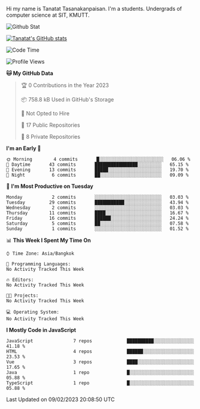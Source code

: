 Hi my name is Tanatat Tasanakanpaisan. I'm a students. Undergrads of computer science at SIT, KMUTT.

![Github Stat](https://github-profile-summary-cards.vercel.app/api/cards/profile-details?username=LilUzii-69&theme=dracula)

[![Tanatat's GitHub stats](https://github-readme-stats.vercel.app/api?username=LilUzii-69&show_icons=true&theme=radical)](https://github.com/anuraghazra/github-readme-stats)

<!--START_SECTION:waka-->
![Code Time](http://img.shields.io/badge/Code%20Time-43%20hrs%2052%20mins-blue)

![Profile Views](http://img.shields.io/badge/Profile%20Views-0-blue)

**🐱 My GitHub Data** 

> 🏆 0 Contributions in the Year 2023
 > 
> 📦 758.8 kB Used in GitHub's Storage 
 > 
> 🚫 Not Opted to Hire
 > 
> 📜 17 Public Repositories 
 > 
> 🔑 8 Private Repositories  
 > 
**I'm an Early 🐤** 

```text
🌞 Morning        4 commits       █░░░░░░░░░░░░░░░░░░░░░░░░   06.06 % 
🌆 Daytime       43 commits       ████████████████░░░░░░░░░   65.15 % 
🌃 Evening       13 commits       █████░░░░░░░░░░░░░░░░░░░░   19.70 % 
🌙 Night          6 commits       ██░░░░░░░░░░░░░░░░░░░░░░░   09.09 % 

```
📅 **I'm Most Productive on Tuesday** 

```text
Monday           2 commits       ░░░░░░░░░░░░░░░░░░░░░░░░░   03.03 % 
Tuesday         29 commits       ███████████░░░░░░░░░░░░░░   43.94 % 
Wednesday        2 commits       ░░░░░░░░░░░░░░░░░░░░░░░░░   03.03 % 
Thursday        11 commits       ████░░░░░░░░░░░░░░░░░░░░░   16.67 % 
Friday          16 commits       ██████░░░░░░░░░░░░░░░░░░░   24.24 % 
Saturday         5 commits       ██░░░░░░░░░░░░░░░░░░░░░░░   07.58 % 
Sunday           1 commits       ░░░░░░░░░░░░░░░░░░░░░░░░░   01.52 % 

```


📊 **This Week I Spent My Time On** 

```text
⌚︎ Time Zone: Asia/Bangkok

💬 Programming Languages: 
No Activity Tracked This Week

🔥 Editors: 
No Activity Tracked This Week

🐱‍💻 Projects: 
No Activity Tracked This Week

💻 Operating System: 
No Activity Tracked This Week

```

**I Mostly Code in JavaScript** 

```text
JavaScript               7 repos             ██████████░░░░░░░░░░░░░░░   41.18 % 
HTML                     4 repos             ██████░░░░░░░░░░░░░░░░░░░   23.53 % 
Vue                      3 repos             ████░░░░░░░░░░░░░░░░░░░░░   17.65 % 
Java                     1 repo              █░░░░░░░░░░░░░░░░░░░░░░░░   05.88 % 
TypeScript               1 repo              █░░░░░░░░░░░░░░░░░░░░░░░░   05.88 % 

```



 Last Updated on 09/02/2023 20:08:50 UTC
<!--END_SECTION:waka-->